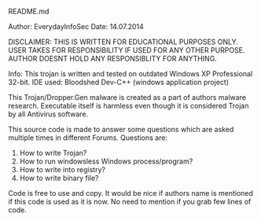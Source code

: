 README.md

Author: EverydayInfoSec
Date: 14.07.2014

DISCLAIMER:
THIS IS WRITTEN FOR EDUCATIONAL PURPOSES ONLY. USER TAKES FOR RESPONSIBILITY
IF USED FOR ANY OTHER PURPOSE. AUTHOR DOESNT HOLD ANY RESPONSIBLITY FOR ANYTHING.


Info:
This trojan is written and tested on outdated Windows XP Professional 32-bit.
IDE used: Bloodshed Dev-C++ (windows application project)

This Trojan/Dropper.Gen malware is created as a part of authors malware
research. Executable itself is harmless even though it is considered Trojan
by all Antivirus software.

This source code is made to answer some questions which are asked multiple
times in different Forums. Questions are:
1. How to write Trojan?
2. How to run windowsless Windows process/program?
3. How to write into registry?
4. How to write binary file?

Code is free to use and copy. It would be nice if authors name is mentioned if this code is used
as it is now. No need to mention if you grab few lines of code.